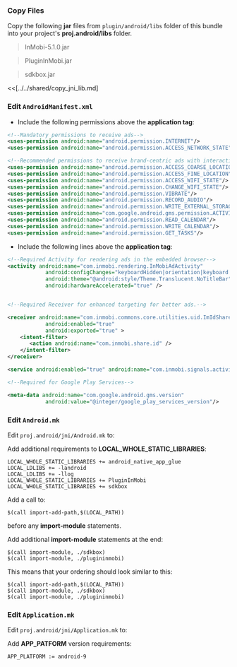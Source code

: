 ### Copy Files
Copy the following __jar__ files from `plugin/android/libs` folder of this
bundle into your project's __proj.android/libs__ folder.

> InMobi-5.1.0.jar

> PluginInMobi.jar

> sdkbox.jar


<<[../../shared/copy_jni_lib.md]


### Edit `AndroidManifest.xml`
* Include the following permissions above the __application tag__:

```xml
<!--Mandatory permissions to receive ads-->
<uses-permission android:name="android.permission.INTERNET"/>
<uses-permission android:name="android.permission.ACCESS_NETWORK_STATE"/>

<!--Recommended permissions to receive brand‐centric ads with interactive functionality for better eCPMs-->
<uses-permission android:name="android.permission.ACCESS_COARSE_LOCATION"/>
<uses-permission android:name="android.permission.ACCESS_FINE_LOCATION"/>
<uses-permission android:name="android.permission.ACCESS_WIFI_STATE"/>
<uses-permission android:name="android.permission.CHANGE_WIFI_STATE"/>
<uses-permission android:name="android.permission.VIBRATE"/>
<uses-permission android:name="android.permission.RECORD_AUDIO"/>
<uses-permission android:name="android.permission.WRITE_EXTERNAL_STORAGE"/>
<uses-permission android:name="com.google.android.gms.permission.ACTIVITY_RECOGNITION"/>
<uses-permission android:name="android.permission.READ_CALENDAR"/>
<uses-permission android:name="android.permission.WRITE_CALENDAR"/>
<uses-permission android:name="android.permission.GET_TASKS"/>
```

* Include the following lines above the __application tag__:

```xml
<!--Required Activity for rendering ads in the embedded browser-->
<activity android:name="com.inmobi.rendering.InMobiAdActivity"
            android:configChanges="keyboardHidden|orientation|keyboard|smallestScreenSize|screenSize"
            android:theme="@android:style/Theme.Translucent.NoTitleBar"
            android:hardwareAccelerated="true" />


<!--Required Receiver for enhanced targeting for better ads.-->

<receiver android:name="com.inmobi.commons.core.utilities.uid.ImIdShareBroadCastReceiver"
            android:enabled="true"
            android:exported="true" >
    <intent-filter>
       <action android:name="com.inmobi.share.id" />
    </intent-filter>
</receiver>

<service android:enabled="true" android:name="com.inmobi.signals.activityrecognition.ActivityRecognitionManager" />

<!--Required for Google Play Services-->

<meta-data android:name="com.google.android.gms.version"
            android:value="@integer/google_play_services_version"/>
```

### Edit `Android.mk`
Edit `proj.android/jni/Android.mk` to:

Add additional requirements to __LOCAL_WHOLE_STATIC_LIBRARIES__:
```
LOCAL_WHOLE_STATIC_LIBRARIES += android_native_app_glue
LOCAL_LDLIBS += -landroid
LOCAL_LDLIBS += -llog
LOCAL_WHOLE_STATIC_LIBRARIES += PluginInMobi
LOCAL_WHOLE_STATIC_LIBRARIES += sdkbox
```

Add a call to:
```
$(call import-add-path,$(LOCAL_PATH))
```
before any __import-module__ statements.

Add additional __import-module__ statements at the end:
```
$(call import-module, ./sdkbox)
$(call import-module, ./plugininmobi)
```

This means that your ordering should look similar to this:
```
$(call import-add-path,$(LOCAL_PATH))
$(call import-module, ./sdkbox)
$(call import-module, ./plugininmobi)
```

### Edit `Application.mk`
Edit `proj.android/jni/Application.mk` to:

Add __APP_PATFORM__ version requirements:
```
APP_PLATFORM := android-9
```

